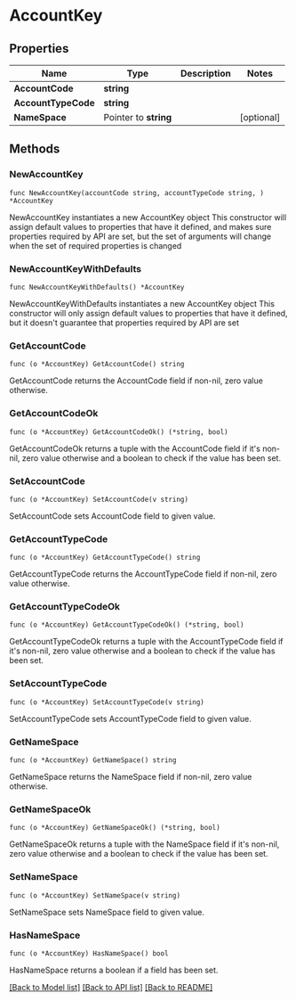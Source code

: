 # AccountKey

## Properties

Name | Type | Description | Notes
------------ | ------------- | ------------- | -------------
**AccountCode** | **string** |  | 
**AccountTypeCode** | **string** |  | 
**NameSpace** | Pointer to **string** |  | [optional] 

## Methods

### NewAccountKey

`func NewAccountKey(accountCode string, accountTypeCode string, ) *AccountKey`

NewAccountKey instantiates a new AccountKey object
This constructor will assign default values to properties that have it defined,
and makes sure properties required by API are set, but the set of arguments
will change when the set of required properties is changed

### NewAccountKeyWithDefaults

`func NewAccountKeyWithDefaults() *AccountKey`

NewAccountKeyWithDefaults instantiates a new AccountKey object
This constructor will only assign default values to properties that have it defined,
but it doesn't guarantee that properties required by API are set

### GetAccountCode

`func (o *AccountKey) GetAccountCode() string`

GetAccountCode returns the AccountCode field if non-nil, zero value otherwise.

### GetAccountCodeOk

`func (o *AccountKey) GetAccountCodeOk() (*string, bool)`

GetAccountCodeOk returns a tuple with the AccountCode field if it's non-nil, zero value otherwise
and a boolean to check if the value has been set.

### SetAccountCode

`func (o *AccountKey) SetAccountCode(v string)`

SetAccountCode sets AccountCode field to given value.


### GetAccountTypeCode

`func (o *AccountKey) GetAccountTypeCode() string`

GetAccountTypeCode returns the AccountTypeCode field if non-nil, zero value otherwise.

### GetAccountTypeCodeOk

`func (o *AccountKey) GetAccountTypeCodeOk() (*string, bool)`

GetAccountTypeCodeOk returns a tuple with the AccountTypeCode field if it's non-nil, zero value otherwise
and a boolean to check if the value has been set.

### SetAccountTypeCode

`func (o *AccountKey) SetAccountTypeCode(v string)`

SetAccountTypeCode sets AccountTypeCode field to given value.


### GetNameSpace

`func (o *AccountKey) GetNameSpace() string`

GetNameSpace returns the NameSpace field if non-nil, zero value otherwise.

### GetNameSpaceOk

`func (o *AccountKey) GetNameSpaceOk() (*string, bool)`

GetNameSpaceOk returns a tuple with the NameSpace field if it's non-nil, zero value otherwise
and a boolean to check if the value has been set.

### SetNameSpace

`func (o *AccountKey) SetNameSpace(v string)`

SetNameSpace sets NameSpace field to given value.

### HasNameSpace

`func (o *AccountKey) HasNameSpace() bool`

HasNameSpace returns a boolean if a field has been set.


[[Back to Model list]](../README.md#documentation-for-models) [[Back to API list]](../README.md#documentation-for-api-endpoints) [[Back to README]](../README.md)


